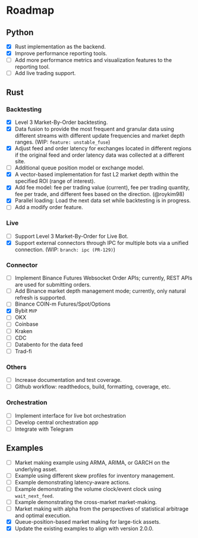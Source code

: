 # Roadmap

## Python
* [X] Rust implementation as the backend.
* [X] Improve performance reporting tools.
* [ ] Add more performance metrics and visualization features to the reporting tool.
* [ ] Add live trading support.

## Rust

### Backtesting
* [X] Level 3 Market-By-Order backtesting.
* [X] Data fusion to provide the most frequent and granular data using different streams with different update frequencies and market depth ranges. (WIP: ``feature: unstable_fuse``)
* [X] Adjust feed and order latency for exchanges located in different regions if the original feed and order latency data was collected at a different site.
* [ ] Additional queue position model or exchange model.
* [X] A vector-based implementation for fast L2 market depth within the specified ROI (range of interest).
* [X] Add fee model: fee per trading value (current), fee per trading quantity, fee per trade, and different fees based on the direction. (@roykim98)
* [X] Parallel loading: Load the next data set while backtesting is in progress.
* [ ] Add a modify order feature.

### Live
* [ ] Support Level 3 Market-By-Order for Live Bot.
* [X] Support external connectors through IPC for multiple bots via a unified connection. (WIP: ``branch: ipc (PR-129)``)

### Connector
* [ ] Implement Binance Futures Websocket Order APIs; currently, REST APIs are used for submitting orders.
* [ ] Add Binance market depth management mode; currently, only natural refresh is supported.
* [ ] Binance COIN-m Futures/Spot/Options
* [X] Bybit ``MVP``
* [ ] OKX
* [ ] Coinbase
* [ ] Kraken
* [ ] CDC
* [ ] Databento for the data feed
* [ ] Trad-fi

### Others
* [ ] Increase documentation and test coverage.
* [ ] Github workflow: readthedocs, build, formatting, coverage, etc.

### Orchestration
* [ ] Implement interface for live bot orchestration
* [ ] Develop central orchestration app
* [ ] Integrate with Telegram

## Examples
* [ ] Market making example using ARMA, ARIMA, or GARCH on the underlying asset.
* [ ] Example using different skew profiles for inventory management.
* [ ] Example demonstrating latency-aware actions.
* [ ] Example demonstrating the volume clock/event clock using `wait_next_feed`.
* [ ] Example demonstrating the cross-market market-making.
* [ ] Market making with alpha from the perspectives of statistical arbitrage and optimal execution.
* [X] Queue-position-based market making for large-tick assets.
* [X] Update the existing examples to align with version 2.0.0.
